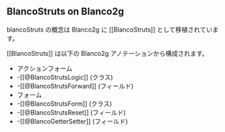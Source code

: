 ## BlancoStruts on Blanco2g

blancoStruts の概念は Blanco2g に [[BlancoStruts]] として移植されています。

[[BlancoStruts]] は以下の Blanco2g アノテーションから構成されます。
* アクションフォーム
* -[[@BlancoStrutsLogic]] (クラス)
* -[[@BlancoStrutsForward]] (フィールド)
* フォーム
* -[[@BlancoStrutsForm]] (クラス)
* -[[@BlancoStrutsReset]] (フィールド)
* -[[@BlancoGetterSetter]] (フィールド)

